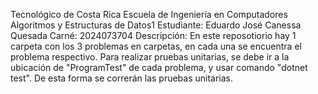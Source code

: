 Tecnológico de Costa Rica
Escuela de Ingeniería en Computadores
Algoritmos y Estructuras de Datos1
Estudiante: Eduardo José Canessa Quesada
Carné: 2024073704
Descripción: En este reposotiorio hay 1 carpeta con los 3 problemas en carpetas, en cada una se encuentra el problema respectivo. Para realizar pruebas unitarias, se debe ir a la ubicación de "ProgramTest" de cada problema, y usar comando "dotnet test". 
De esta forma se correrán las pruebas unitarias.
